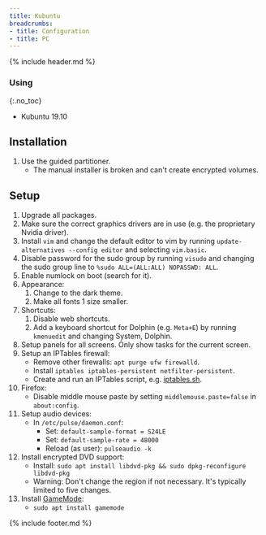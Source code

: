 ```yaml
---
title: Kubuntu
breadcrumbs:
- title: Configuration
- title: PC
---
```

{% include header.md %}

### Using
{:.no_toc}

- Kubuntu 19.10

## Installation

1. Use the guided partitioner.
    - The manual installer is broken and can't create encrypted volumes.

## Setup

1. Upgrade all packages.
1. Make sure the correct graphics drivers are in use (e.g. the proprietary Nvidia driver).
1. Install `vim` and change the default editor to vim by running `update-alternatives --config editor` and selecting `vim.basic`.
1. Disable password for the sudo group by running `visudo` and changing the sudo group line to `%sudo ALL=(ALL:ALL) NOPASSWD: ALL`.
1. Enable numlock on boot (search for it).
1. Appearance:
   1. Change to the dark theme.
   1. Make all fonts 1 size smaller.
1. Shortcuts:
   1. Disable web shortcuts.
   1. Add a keyboard shortcut for Dolphin (e.g. `Meta+E`) by running `kmenuedit` and changing System, Dolphin.
1. Setup panels for all screens. Only show tasks for the current screen.
1. Setup an IPTables firewall:
    - Remove other firewalls: `apt purge ufw firewalld`.
    - Install `iptables iptables-persistent netfilter-persistent`.
    - Create and run an IPTables script, e.g. [iptables.sh](https://github.com/HON95/configs/blob/master/pc/linux/iptables/iptables.sh).
1. Firefox:
    - Disable middle mouse paste by setting `middlemouse.paste=false` in `about:config`.
1. Setup audio devices:
    - In `/etc/pulse/daemon.conf`:
        - Set: `default-sample-format = S24LE`
        - Set: `default-sample-rate = 48000`
        - Reload (as user): `pulseaudio -k`
1. Install encrypted DVD support:
    - Install: `sudo apt install libdvd-pkg && sudo dpkg-reconfigure libdvd-pkg`
    - Warning: Don't change the region if not necessary. It's typically limited to five changes.
1. Install [GameMode](https://github.com/FeralInteractive/gamemode):
    - `sudo apt install gamemode`

{% include footer.md %}
